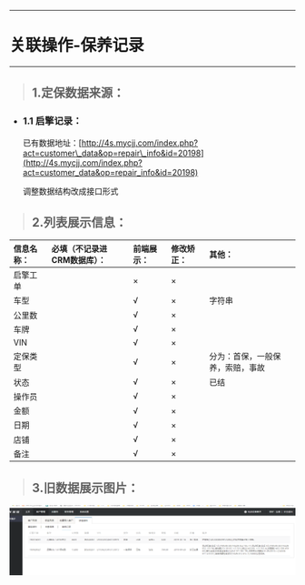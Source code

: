 
---

# 关联操作-保养记录

---

> ## 1.定保数据来源：

* ### 1.1 启擎记录：

  已有数据地址：[http://4s.mycjj.com/index.php?act=customer\_data&op=repair\_info&id=20198](http://4s.mycjj.com/index.php?act=customer_data&op=repair_info&id=20198)

  调整数据结构改成接口形式

> ## 2.列表展示信息：

| 信息名称： | 必填（不记录进CRM数据库）： | 前端展示： | 修改矫正： | 其他： |
| :--- | :--- | :--- | :--- | :--- |
| 启擎工单 |  | × | × |  |
| 车型 |  | √ | × | 字符串 |
| 公里数 |  | √ | × |  |
| 车牌 |  | √ | × |  |
| VIN |  | √ | × |  |
| 定保类型 |  | √ | × | 分为：首保，一般保养，索赔，事故 |
| 状态 |  | √ | × | 已结 |
| 操作员 |  | √ | × |  |
| 金额 |  | √ | × |  |
| 日期 |  | √ | × |  |
| 店铺 |  | √ | × |  |
| 备注 |  | √ | × |  |

> ## 3.旧数据展示图片：

![](/assets/保养记录2.png)

